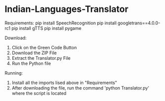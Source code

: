 # Indian-Languages-Translator

Requirements:
pip install SpeechRecognition
pip install googletrans==4.0.0-rc1
pip install gTTS
pip install pygame

Download:
1) Click on the Green Code Button
2) Download the ZIP File
3) Extract the Translator.py File
4) Run the Python file

Running:
1) Install all the imports lised above in "Requirements"
2) After downloading the file, run the command 'python Translator.py' where the script is located
